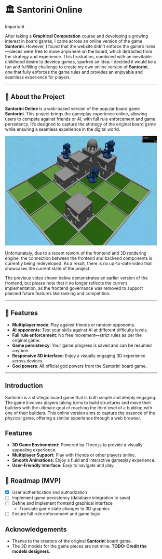 # 🏛️ Santorini Online

> [!IMPORTANT]
> After taking a **Graphical Computation** course and developing a growing interest in board games, I came across an online version of the game **Santorini**. However, I found that the website didn’t enforce the game’s rules—pieces were free to move anywhere on the board, which detracted from the strategy and experience. This frustration, combined with an inevitable childhood desire to develop games, sparked an idea: I decided it would be a fun and fulfilling challenge to create my own online version of **Santorini**, one that fully enforces the game rules and provides an enjoyable and seamless experience for players.

---

## 🚀 About the Project

**Santorini Online** is a web-based version of the popular board game **Santorini**. This project brings the gameplay experience online, allowing users to compete against friends or AI, with full rule enforcement and game persistency. It’s designed to capture the strategy of the original board game while ensuring a seamless experience in the digital world.

![Santorini Online Demo](./assets/images/preview.gif)

Unfortunately, due to a recent rework of the frontend and 3D rendering engine, the connection between the frontend and backend components is currently being redeveloped. As a result, there is no up-to-date video that showcases the current state of the project.

The previous video shown below demonstrates an earlier version of the frontend, but please note that it no longer reflects the current implementation, as the frontend governance was removed to support planned future features like ranking and competition.

---

## 🎯 Features

- **Multiplayer mode**: Play against friends or random opponents.
- **AI opponents**: Test your skills against AI at different difficulty levels.
- **Full rule enforcement**: No free movement—strict rules as per the original game.
- **Game persistency**: Your game progress is saved and can be resumed anytime.
- **Responsive 3D interface**: Enjoy a visually engaging 3D experience across devices.
- **God powers**: All official god powers from the Santorini board game.

---

## Introduction

Santorini is a strategic board game that is both simple and deeply engaging. The game involves players taking turns to build structures and move their builders with the ultimate goal of reaching the third level of a building with one of their builders. This online version aims to capture the essence of the physical game, offering a similar experience through a web browser.

## Features

- **3D Game Environment:** Powered by Three.js to provide a visually appealing experience.
- **Multiplayer Support:** Play with friends or other players online.
- **Smooth Animations:** Enjoy a fluid and interactive gameplay experience.
- **User-Friendly Interface:** Easy to navigate and play.

## 📅 Roadmap (MVP)

- [x] User authentication and authorization
- [ ] Implement game persistency (database integration to save)
- [ ] Define and implement frontend graphical interface
  - Translate game state changes to 3D graphics
- [ ] Ensure full rule enforcement and game logic

## Acknowledgements

- Thanks to the creators of the original **Santorini** board game.
- The 3D models for the game pieces are not mine. **TODO: Credit the models designers**.
